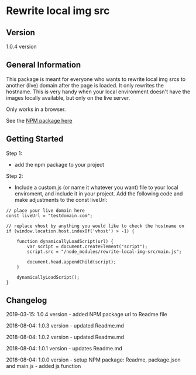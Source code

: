 Rewrite local img src
============================

Version
-------
1.0.4 version


General Information
-------------------
This package is meant for everyone who wants to rewrite local img srcs to another (live) domain after the page is loaded.
It only rewrites the hostname. This is very handy when your local environment doesn't have the images locally available, but only on the live server.

Only works in a browser.

See the [NPM package here](https://www.npmjs.com/package/rewrite-local-img-src)


Getting Started
----------------
Step 1:
- add the npm package to your project


Step 2:
- Include a custom.js (or name it whatever you want) file to your local enviroment, and include it in your project. 
Add the following code and make adjustments to the const liveUrl:


```
// place your live domain here
const liveUrl = "testdomain.com";

// replace vhost by anything you would like to check the hostname on
if (window.location.host.indexOf('vhost') > -1) {
    
    function dynamicallyLoadScript(url) {
        var script = document.createElement("script");
        script.src = "/node_modules/rewrite-local-img-src/main.js"; 

        document.head.appendChild(script);
    }

    dynamicallyLoadScript();
} 
```



Changelog
---------

2019-03-15: 1.0.4 version
            - added NPM package url to Readme file

2018-08-04: 1.0.3 version
            - updated Readme.md

2018-08-04: 1.0.2 version
            - updated Readme.md

2018-08-04: 1.0.1 version
			- updates Readme.md

2018-08-04: 1.0.0 version
			- setup NPM package: Readme, package.json and main.js
			- added js function